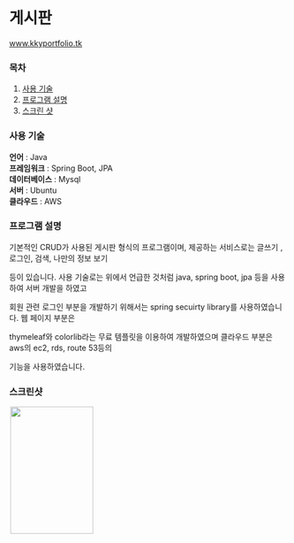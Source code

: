 # 게시판

www.kkyportfolio.tk

### 목차

<ol>
  <li><a href = "#1">사용 기술</a></li>
  <li><a href = "#2">프로그램 설명</a></li>
  <li><a href = "#3">스크린 샷</a></li>

</ol>

<div id = "1">

### 사용 기술

**언어** : Java <br>
**프레임워크** : Spring Boot, JPA <br>
**데이터베이스** : Mysql <br>
**서버** : Ubuntu <br>
**클라우드** : AWS

</div>

<div id = "2">

### 프로그램 설명

기본적인 CRUD가 사용된 게시판 형식의 프로그램이며, 제공하는 서비스로는 글쓰기 , 로그인, 검색, 나만의 정보 보기 

등이 있습니다. 사용 기술로는 위에서 언급한 것처럼 java, spring boot, jpa 등을 사용하여 서버 개발을 하였고 

회원 관련 로그인 부분을 개발하기 위해서는 spring secuirty library를 사용하였습니다. 웹 페이지 부분은 

thymeleaf와 colorlib라는 무료 템플릿을 이용하여 개발하였으며 클라우드 부분은 aws의 ec2, rds, route 53등의

기능을 사용하였습니다.

</div>

<div id = "3">

### 스크린샷

<img src="https://user-images.githubusercontent.com/41039867/110206002-a447ff80-7ebe-11eb-9e0f-efff08d4a6fe.png" width="150px" height="230px" hspace="2">

</div>

  
